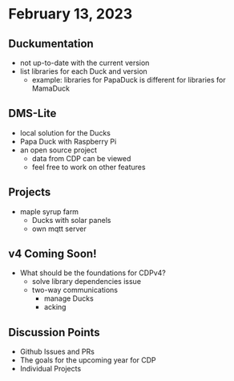 # February 13, 2023

## Duckumentation
* not up-to-date with the current version 
* list libraries for each Duck and version
  * example: libraries for PapaDuck is different for libraries for MamaDuck

## DMS-Lite
* local solution for the Ducks
* Papa Duck with Raspberry Pi
* an open source project 
  * data from CDP can be viewed
  * feel free to work on other features 

## Projects
* maple syrup farm
  * Ducks with solar panels
  * own mqtt server

## v4 Coming Soon!
* What should be the foundations for CDPv4?
  * solve library dependencies issue
  * two-way communications
    * manage Ducks
    * acking

## Discussion Points
* Github Issues and PRs
* The goals for the upcoming year for CDP 
* Individual Projects